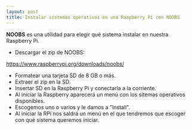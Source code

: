 ```yaml
---
layout: post
title: Instalar sistemas operativos en una Raspberry Pi con NOOBS
---
```


**NOOBS** es una utilidad para elegir qué sistema instalar en nuestra Raspberry Pi.

* Descargar el zip de NOOBS:

https://www.raspberrypi.org/downloads/noobs/
* Formatear una tarjeta SD de 8 GB o más.
* Extraer el zip en la SD.
* Insertar SD en la Raspberry Pi y conectarla a la corriente.
* Al iniciar la Raspberry aparecerá un menú con los sitemas operativos disponibles.
* Escogemos uno o varios y le damos a "Install".
* Al iniciar la RPi nos saldrá un menú en el que tendremos que escoger con qué sistema queremos iniciar.

